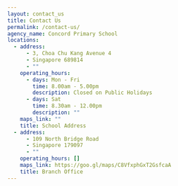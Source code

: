 ```yaml
---
layout: contact_us
title: Contact Us
permalink: /contact-us/
agency_name: Concord Primary School
locations:
  - address:
      - 3, Choa Chu Kang Avenue 4
      - Singapore 689814
      - ""
    operating_hours:
      - days: Mon - Fri
        time: 8.00am - 5.00pm
        description: Closed on Public Holidays
      - days: Sat
        time: 8.30am - 12.00pm
        description: ""
    maps_link: ""
    title: School Address
  - address:
      - 109 North Bridge Road
      - Singapore 179097
      - ""
    operating_hours: []
    maps_link: https://goo.gl/maps/C8VfxphGxT2GsfcaA
    title: Branch Office
---
```

